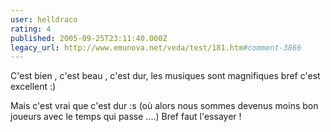 ```yaml
---
user: helldraco
rating: 4
published: 2005-09-25T23:11:40.000Z
legacy_url: http://www.emunova.net/veda/test/181.htm#comment-3866
---
```

C'est bien , c'est beau , c'est dur, les musiques sont magnifiques bref c'est excellent :)

Mais c'est vrai que c'est dur :s (où alors nous sommes devenus moins bon joueurs avec le temps qui passe ....)
Bref faut l'essayer !